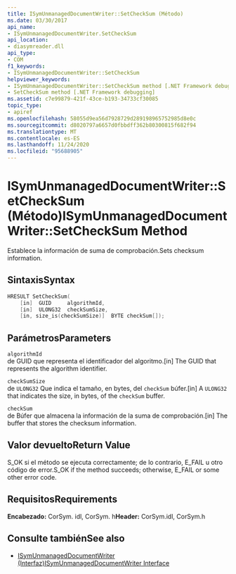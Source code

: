 ```yaml
---
title: ISymUnmanagedDocumentWriter::SetCheckSum (Método)
ms.date: 03/30/2017
api_name:
- ISymUnmanagedDocumentWriter.SetCheckSum
api_location:
- diasymreader.dll
api_type:
- COM
f1_keywords:
- ISymUnmanagedDocumentWriter::SetCheckSum
helpviewer_keywords:
- ISymUnmanagedDocumentWriter::SetCheckSum method [.NET Framework debugging]
- SetCheckSum method [.NET Framework debugging]
ms.assetid: c7e99879-421f-43ce-b193-34733cf30085
topic_type:
- apiref
ms.openlocfilehash: 58055d9ea56d7928729d289198965752985d8e0c
ms.sourcegitcommit: d8020797a6657d0fbbdff362b80300815f682f94
ms.translationtype: MT
ms.contentlocale: es-ES
ms.lasthandoff: 11/24/2020
ms.locfileid: "95688905"
---
```

# <a name="isymunmanageddocumentwritersetchecksum-method"></a><span data-ttu-id="4df1c-102">ISymUnmanagedDocumentWriter::SetCheckSum (Método)</span><span class="sxs-lookup"><span data-stu-id="4df1c-102">ISymUnmanagedDocumentWriter::SetCheckSum Method</span></span>

<span data-ttu-id="4df1c-103">Establece la información de suma de comprobación.</span><span class="sxs-lookup"><span data-stu-id="4df1c-103">Sets checksum information.</span></span>  
  
## <a name="syntax"></a><span data-ttu-id="4df1c-104">Sintaxis</span><span class="sxs-lookup"><span data-stu-id="4df1c-104">Syntax</span></span>  
  
```cpp  
HRESULT SetCheckSum(  
    [in]  GUID     algorithmId,  
    [in]  ULONG32  checkSumSize,  
    [in, size_is(checkSumSize)]  BYTE checkSum[]);  
```  
  
## <a name="parameters"></a><span data-ttu-id="4df1c-105">Parámetros</span><span class="sxs-lookup"><span data-stu-id="4df1c-105">Parameters</span></span>  

 `algorithmId`  
 <span data-ttu-id="4df1c-106">de GUID que representa el identificador del algoritmo.</span><span class="sxs-lookup"><span data-stu-id="4df1c-106">[in] The GUID that represents the algorithm identifier.</span></span>  
  
 `checkSumSize`  
 <span data-ttu-id="4df1c-107">de `ULONG32` Que indica el tamaño, en bytes, del `checkSum` búfer.</span><span class="sxs-lookup"><span data-stu-id="4df1c-107">[in] A `ULONG32` that indicates the size, in bytes, of the `checkSum` buffer.</span></span>  
  
 `checkSum`  
 <span data-ttu-id="4df1c-108">de Búfer que almacena la información de la suma de comprobación.</span><span class="sxs-lookup"><span data-stu-id="4df1c-108">[in] The buffer that stores the checksum information.</span></span>  
  
## <a name="return-value"></a><span data-ttu-id="4df1c-109">Valor devuelto</span><span class="sxs-lookup"><span data-stu-id="4df1c-109">Return Value</span></span>  

 <span data-ttu-id="4df1c-110">S_OK si el método se ejecuta correctamente; de lo contrario, E_FAIL u otro código de error.</span><span class="sxs-lookup"><span data-stu-id="4df1c-110">S_OK if the method succeeds; otherwise, E_FAIL or some other error code.</span></span>  
  
## <a name="requirements"></a><span data-ttu-id="4df1c-111">Requisitos</span><span class="sxs-lookup"><span data-stu-id="4df1c-111">Requirements</span></span>  

 <span data-ttu-id="4df1c-112">**Encabezado:** CorSym. idl, CorSym. h</span><span class="sxs-lookup"><span data-stu-id="4df1c-112">**Header:** CorSym.idl, CorSym.h</span></span>  
  
## <a name="see-also"></a><span data-ttu-id="4df1c-113">Consulte también</span><span class="sxs-lookup"><span data-stu-id="4df1c-113">See also</span></span>

- [<span data-ttu-id="4df1c-114">ISymUnmanagedDocumentWriter (Interfaz)</span><span class="sxs-lookup"><span data-stu-id="4df1c-114">ISymUnmanagedDocumentWriter Interface</span></span>](isymunmanageddocumentwriter-interface.md)
